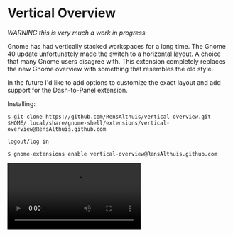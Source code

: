 # Vertical Overview
*WARNING this is very much a work in progress.*

Gnome has had vertically stacked workspaces for a long time. The Gnome 40 update unfortunately made the switch to a horizontal layout.
A choice that many Gnome users disagree with. This extension completely replaces the new Gnome overview with something that resembles the old style.

In the future I'd like to add options to customize the exact layout and add support for the Dash-to-Panel extension.

Installing:
```
$ git clone https://github.com/RensAlthuis/vertical-overview.git $HOME/.local/share/gnome-shell/extensions/vertical-overview@RensAlthuis.github.com

logout/log in

$ gnome-extensions enable vertical-overview@RensAlthuis.github.com
```

![example video](https://github.com/RensAlthuis/vertical-overview/blob/master/vertical-overview.mp4)
